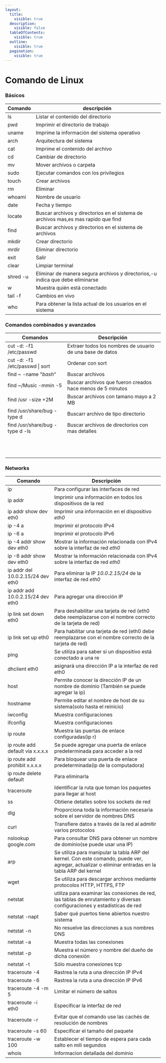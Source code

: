 ```yaml
---
layout:
  title:
    visible: true
  description:
    visible: false
  tableOfContents:
    visible: true
  outline:
    visible: true
  pagination:
    visible: true
---
```


# Comando de Linux

### Básicos

| Comando  | descripción                                                                         |
| -------- | ----------------------------------------------------------------------------------- |
| ls       | Listar el contenido del directorio                                                  |
| pwd      | Imprimir el directorio de trabajo                                                   |
| uname    | Imprime la información del sistema operativo                                        |
| arch     | Arquitectura del sistema                                                            |
| cat      | Imprime el contenido del archivo                                                    |
| cd       | Cambiar de directorio                                                               |
| mv       | Mover archivos o carpeta                                                            |
| sudo     | Ejecutar comandos con los privilegios                                               |
| touch    | Crear archivos                                                                      |
| rm       | Eliminar                                                                            |
| whoami   | Nombre de usuario                                                                   |
| date     | Fecha y tiempo                                                                      |
| locate   | Buscar archivos y directorios en el sistema de archivos mas,es mas rapido que find  |
| find     | Buscar archivos y directorios en el sistema de archivos                             |
| mkdir    | Crear directorio                                                                    |
| mrdir    | Eliminar directorio                                                                 |
| exit     | Salir                                                                               |
| clear    | Limpiar terminal                                                                    |
| shred -u | Eliminar de manera segura archivos y directorios,-u indica que debe eliminarse      |
| w        | Muestra quién está conectado                                                        |
| tail -f  | Cambios en vivo                                                                     |
| who      | Para obtener la lista actual de los usuarios en el sistema                          |

### Comandos combinados y avanzados



| Comandos                        | Descripción                                                |
| ------------------------------- | ---------------------------------------------------------- |
| cut -d: -f1 /etc/passwd         | Extraer todos los nombres de usuario de una base de datos  |
| cut -d: -f1 /etc/passwd \| sort | Ordenar  con sort                                          |
| find \~ -name "_bash_"          | Buscar archivos                                            |
| find \~/Music -mmin -5          | Buscar archivos que fueron creados hace menos de 5 minutos |
| find /usr -size +2M             | Buscar archivos con tamano mayo a 2 MB                     |
| find /usr/share/bug -type d     | Buscarr archivo de tipo directorio                         |
| find /usr/share/bug -type d -ls | Buscar archivos de directorios con mas detalles            |
|                                 |                                                            |
|                                 |                                                            |
|                                 |                                                            |
|                                 |                                                            |
|                                 |                                                            |
|                                 |                                                            |
|                                 |                                                            |
|                                 |                                                            |
|                                 |                                                            |
|                                 |                                                            |
|                                 |                                                            |
|                                 |                                                            |

### Networks

| Comando                           | Descripción                                                                                                                                        |
| --------------------------------- | -------------------------------------------------------------------------------------------------------------------------------------------------- |
| ip                                | Para configurar las interfaces de red                                                                                                              |
| ip addr                           | Imprimir una información en todos los dispositivos de la red                                                                                       |
| ip addr show dev eth0             | Imprimir una información en el dispositivo _eth0_                                                                                                  |
| ip -4 a                           | Imprimir el protocolo IPv4                                                                                                                         |
| ip -6 a                           | Imprimir el protocolo IPv6                                                                                                                         |
| ip -4 addr show dev eth0          | Mostrar la información relacionada con IPv4 sobre la interfaz de red _eth0_                                                                        |
| ip -6 addr show dev eth0          | Mostrar la información relacionada con IPv4 sobre la interfaz de red _eth0_                                                                        |
| ip addr del 10.0.2.15/24 dev eth0 | Para eliminar la IP _10.0.2.15/24_ de la interfaz de red _eth0_                                                                                    |
| ip addr add 10.0.2.15/24 dev eth0 | Para agregar una dirección IP                                                                                                                      |
| ip link set down eth0             | Para deshabilitar una tarjeta de red (eth0 debe reemplazarse con el nombre correcto de la tarjeta de red)                                          |
| ip link set up eth0               | Para habilitar una tarjeta de red (eth0 debe reemplazarse con el nombre correcto de la tarjeta de red)                                             |
| ping                              | Se utiliza para saber si un dispositivo está conectado a una re                                                                                    |
| dhclient eth0                     | asignará una dirección IP a la interfaz de red eth0                                                                                                |
| host                              | Permite conocer la dirección IP de un nombre de dominio (También se puede agregar la ip)                                                           |
| hostname                          | Permite editar el nombre de host de su sistema(solo hasta el reinicio)                                                                             |
| iwconfig                          | Muestra configuraciones                                                                                                                            |
| ifconfig                          | Muestra configuraciones                                                                                                                            |
| ip route                          | Muestra las puertas de enlace configuradas(ip r)                                                                                                   |
| ip route add default via x.x.x.x  | Se puede agregar una puerta de enlace predeterminada para acceder a la red                                                                         |
| ip route add prohibit x.x.x.x     | Para bloquear una puerta de enlace predeterminada(ip de la computadora)                                                                            |
| ip route delete default           | Para eliminarla                                                                                                                                    |
| traceroute                        | Identificar la ruta que toman los paquetes para llegar al host                                                                                     |
| ss                                | Obtiene detalles sobre los sockets de red                                                                                                          |
| dig                               | Proporciona toda la información necesaria sobre el servidor de nombres DNS                                                                         |
| curl                              | Transfiere datos a través de la red al admitir varios protocolos                                                                                   |
| nslookup google.com               | Para consultar DNS para obtener un nombre de dominio(se puede usar una IP)                                                                         |
| arp                               | Se utiliza para manipular la tabla ARP del kernel. Con este comando, puede ver, agregar, actualizar o eliminar entradas en la tabla ARP del kernel |
| wget                              | Se utiliza para descargar archivos mediante protocolos HTTP, HTTPS, FTP                                                                            |
| netstat                           | utiliza para examinar las conexiones de red, las tablas de enrutamiento y diversas configuraciones y estadísticas de red                           |
| netstat -napt                     | Saber qué puertos tiene abiertos nuestro sistema                                                                                                   |
| netstat -n                        | No resuelve las direcciones a sus nombres DNS                                                                                                      |
| netstat -a                        | Muestra todas las conexiones                                                                                                                       |
| netstat -p                        | Muestra el número y nombre del dueño de dicha conexión                                                                                             |
| netstat -t                        | Sólo muestra conexiones tcp                                                                                                                        |
| traceroute -4                     | Rastrea la ruta a una dirección IP IPv4                                                                                                            |
| traceroute -6                     | Rastrea la ruta a una dirección IP IPv6                                                                                                            |
| traceroute -4 -m 5                | Limitar el número de saltos                                                                                                                        |
| traceroute -i eth0                | Especificar la interfaz de red                                                                                                                     |
| traceroute -r                     | Evitar que el comando use las cachés de resolución de nombres                                                                                      |
| traceroute -s 60                  | Especificar el tamaño del paquete                                                                                                                  |
| traceroute -w 100                 | Establecer el tiempo de espera para cada salto en mili segundos                                                                                    |
| whois                             | Informacion detallada del dominio                                                                                                                  |



